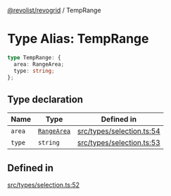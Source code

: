 [@revolist/revogrid](README.md) / TempRange

# Type Alias: TempRange

```ts
type TempRange: {
  area: RangeArea;
  type: string;
};
```

## Type declaration

| Name | Type | Defined in |
| ------ | ------ | ------ |
| `area` | [`RangeArea`](TypeAlias.RangeArea.md) | [src/types/selection.ts:54](https://github.com/revolist/revogrid/blob/424884a9332ccde4a5d40c39536fe61d1ccacbfc/src/types/selection.ts#L54) |
| `type` | `string` | [src/types/selection.ts:53](https://github.com/revolist/revogrid/blob/424884a9332ccde4a5d40c39536fe61d1ccacbfc/src/types/selection.ts#L53) |

## Defined in

[src/types/selection.ts:52](https://github.com/revolist/revogrid/blob/424884a9332ccde4a5d40c39536fe61d1ccacbfc/src/types/selection.ts#L52)
